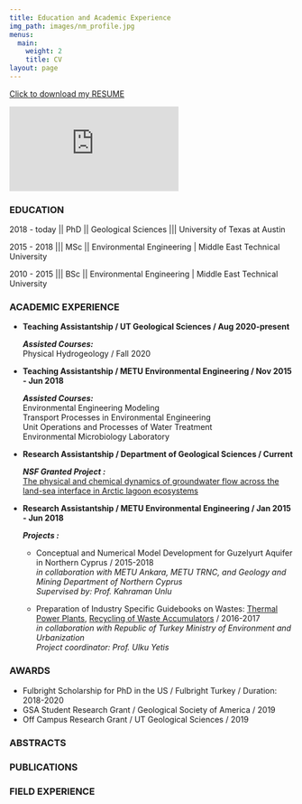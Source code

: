 ```yaml
---
title: Education and Academic Experience
img_path: images/nm_profile.jpg
menus:
  main:
    weight: 2
    title: CV
layout: page
---
```

[Click to download my RESUME](https://github.com/cannsudemir/RESUME/blob/b5841ac7648bfdf789f3dbffeca9d80170970a9b/Cansu_Demir_Resume_2021.pdf)

<embed src="https://cannsudemir.github.io/images/Cansu_Demir_Resume_2021.pdf" type="application/pdf" />

### **EDUCATION**

2018 - today || PhD || Geological Sciences ||| University of Texas at Austin

2015 - 2018 |||  MSc || Environmental Engineering | Middle East Technical University

2010 - 2015 |||  BSc || Environmental Engineering | Middle East Technical University

### **ACADEMIC EXPERIENCE**

* **Teaching Assistantship / UT Geological Sciences / Aug 2020-present**

   **_Assisted Courses:_**<br>
   Physical Hydrogeology / Fall 2020

* **Teaching Assistantship / METU Environmental Engineering / Nov 2015 - Jun 2018**

   **_Assisted Courses:_**<br>
   Environmental Engineering Modeling<br>
   Transport Processes in Environmental Engineering<br>
   Unit Operations and Processes of Water Treatment<br>
   Environmental Microbiology Laboratory<br>

* **Research Assistantship / Department of Geological Sciences / Current**

   **_NSF Granted Project :_**<br>
   [The physical and chemical dynamics of groundwater flow across the land-sea interface in Arctic lagoon ecosystems](https://www.nsf.gov/awardsearch/showAward?AWD_ID=1938820&HistoricalAwards=false)


* **Research Assistantship / METU Environmental Engineering / Jan 2015 - Jun 2018**

   **_Projects :_**<br>
   * Conceptual and Numerical Model Development for Guzelyurt Aquifer in Northern Cyprus / 2015-2018<br>
_in collaboration with METU Ankara, METU TRNC, and Geology and Mining Department of Northern Cyprus_<br>
_Supervised by: Prof. Kahraman Unlu_

   * Preparation of Industry Specific Guidebooks on Wastes: [Thermal Power Plants](https://webdosya.csb.gov.tr/db/cygm/editordosya/Termik_Santraller_Kilavuzu.pdf), [Recycling of Waste Accumulators](https://webdosya.csb.gov.tr/db/cygm/editordosya/Atik_Aku_Geri_Kazanim_Kilavuzu.pdf) / 2016-2017<br>
_in collaboration with Republic of Turkey Ministry of Environment and Urbanization_<br>
_Project coordinator: Prof. Ulku Yetis_

### **AWARDS**

* Fulbright Scholarship for PhD in the US / Fulbright Turkey / Duration: 2018-2020 
* GSA Student Research Grant / Geological Society of America / 2019
* Off Campus Research Grant / UT Geological Sciences / 2019

### **ABSTRACTS**

### **PUBLICATIONS**

### **FIELD EXPERIENCE**


